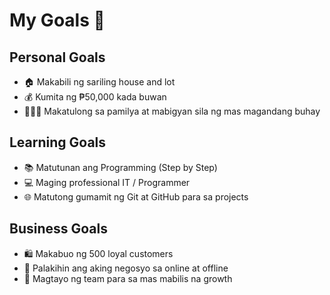 # My Goals 🚀

## Personal Goals
- 🏠 Makabili ng sariling house and lot
- 💰 Kumita ng ₱50,000 kada buwan
- 👨‍👩‍👧 Makatulong sa pamilya at mabigyan sila ng mas magandang buhay  

## Learning Goals
- 📚 Matutunan ang Programming (Step by Step)
- 💻 Maging professional IT / Programmer
- 🌐 Matutong gumamit ng Git at GitHub para sa projects  

## Business Goals
- 🛍️ Makabuo ng 500 loyal customers
- 🚀 Palakihin ang aking negosyo sa online at offline
- 👥 Magtayo ng team para sa mas mabilis na growth
